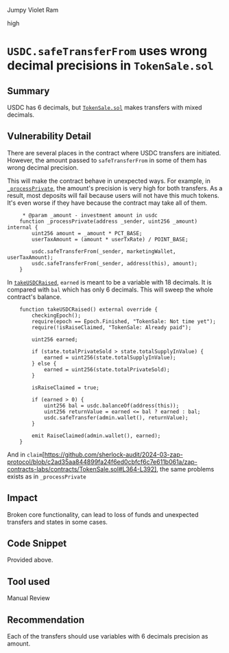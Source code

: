 Jumpy Violet Ram

high

# `USDC.safeTransferFrom` uses wrong decimal precisions in `TokenSale.sol`

## Summary
USDC has 6 decimals, but [`TokenSale.sol`](https://github.com/sherlock-audit/2024-03-zap-protocol/blob/c2ad35aa844899fa24f6ed0cbfcf6c7e611b061a/zap-contracts-labs/contracts/TokenSale.sol) makes transfers with mixed decimals. 

## Vulnerability Detail
There are several places in the contract where USDC transfers are initiated. However, the amount passed to `safeTransferFrom` in some of them has wrong decimal precision.

This will make the contract behave in unexpected ways. For example, in [`_processPrivate`](https://github.com/sherlock-audit/2024-03-zap-protocol/blob/c2ad35aa844899fa24f6ed0cbfcf6c7e611b061a/zap-contracts-labs/contracts/TokenSale.sol#L217-L253), the amount's precision is very high for both transfers. As a result, most deposits will fail because users will not have this much tokens. It's even worse if they have because the contract may take all of them. 

```solidity
     * @param _amount - investment amount in usdc
    function _processPrivate(address _sender, uint256 _amount) internal {
        uint256 amount = _amount * PCT_BASE;
        userTaxAmount = (amount * userTxRate) / POINT_BASE;
     
        usdc.safeTransferFrom(_sender, marketingWallet, userTaxAmount);
        usdc.safeTransferFrom(_sender, address(this), amount);
    }
```

In [`takeUSDCRaised`](https://github.com/sherlock-audit/2024-03-zap-protocol/blob/c2ad35aa844899fa24f6ed0cbfcf6c7e611b061a/zap-contracts-labs/contracts/TokenSale.sol#L337C1-L359C6), `earned` is meant to be a variable with 18 decimals. It is compared with `bal` which has only 6 decimals. This will sweep the whole contract's balance.

```solidity
    function takeUSDCRaised() external override {
        checkingEpoch();
        require(epoch == Epoch.Finished, "TokenSale: Not time yet");
        require(!isRaiseClaimed, "TokenSale: Already paid");

        uint256 earned;

        if (state.totalPrivateSold > state.totalSupplyInValue) {
            earned = uint256(state.totalSupplyInValue);
        } else {
            earned = uint256(state.totalPrivateSold);
        }

        isRaiseClaimed = true;

        if (earned > 0) {
            uint256 bal = usdc.balanceOf(address(this));
            uint256 returnValue = earned <= bal ? earned : bal;
            usdc.safeTransfer(admin.wallet(), returnValue);
        }

        emit RaiseClaimed(admin.wallet(), earned);
    }
```

And in `claim`[https://github.com/sherlock-audit/2024-03-zap-protocol/blob/c2ad35aa844899fa24f6ed0cbfcf6c7e611b061a/zap-contracts-labs/contracts/TokenSale.sol#L364-L392], the same problems exists as in `_processPrivate`


## Impact
Broken core functionality, can lead to loss of funds and unexpected transfers and states in some cases.

## Code Snippet
Provided above.

## Tool used

Manual Review

## Recommendation
Each of the transfers should use variables with 6 decimals precision as amount.

